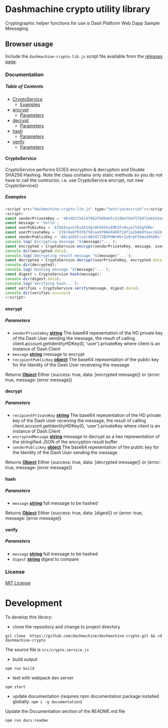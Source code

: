 # Dashmachine crypto utility library

Cryptographic helper functions for use is Dash Platform Web Dapp Sample Messaging.

## Browser usage

Include the `dashmachine-crypto-lib.js` script file available from the [releases page](https://github.com/dashmachine/dashmachine-crypto/releases).

### Documentation

<!-- Generated by documentation.js. Update this documentation by updating the source code. -->

##### Table of Contents

-   [CryptoService](#cryptoservice)
    -   [Examples](#examples)
-   [encrypt](#encrypt)
    -   [Parameters](#parameters)
-   [decrypt](#decrypt)
    -   [Parameters](#parameters-1)
-   [hash](#hash)
    -   [Parameters](#parameters-2)
-   [verify](#verify)
    -   [Parameters](#parameters-3)

#### CryptoService

CryptoService performs ECIES encryption & decryption and Double SHA256 Hashing. Note the class contains only static methods so you do not have to call the contructor, i.e. use CryptoService.encrypt, not new CryptoService()

##### Examples

```javascript
<script src="dashmachine-crypto-lib.js" type="text/javascript"></script>
<script>
const vendorPrivateKey = '40148175614f062fb0b4e5c519be7b6f57b872ebb55ea719376322fd12547bff'
const message = 'hello';
const userPubicKey = 'A7GGInyvn7ExXkSVg+OFhbhVjEMhIFv0oyeJl03gFDRo'
const userPrivateKey = '219c8a8f9376750cee9f06e0409718f2a1b88df4acc61bf9ed9cf252c8602768'
const vendorPublicKey = 'A0/qSE6tis4l6BtQlTXB2PHW+WV+Iy0rpF5hAvX8hDRz'
console.log(`Encrypting message "${message}"...`);
const encrypted = CryptoService.encrypt(vendorPrivateKey, message, userPubicKey);
console.dir(encrypted.data);
console.log(`Decrypting result message "${message}"...`);
const decrypted = CryptoService.decrypt(userPrivateKey, encrypted.data, vendorPublicKey);
console.dir(decrypted);
console.log(`Hashing message "${message}"...`);
const digest = CryptoService.hash(message);
console.dir(digest.data);
console.log(`Verifying hash...`);
const verifies = CryptoService.verify(message, digest.data);
console.dir(verifies.success)
</script>
```

#### encrypt

##### Parameters

-   `senderPrivateKey` **[string](https://developer.mozilla.org/docs/Web/JavaScript/Reference/Global_Objects/String)** The base64 repesentation of the HD private key of the Dash User sending the message, the result of calling client.account.getIdentityHDKey(0, 'user').privateKey where client is an instance of Dash.Client
-   `message` **[string](https://developer.mozilla.org/docs/Web/JavaScript/Reference/Global_Objects/String)** message to encrypt
-   `recipientPublicKey` **[object](https://developer.mozilla.org/docs/Web/JavaScript/Reference/Global_Objects/Object)** The base64 repesentation of the public key for the Identity of the Dash User receiveing the message

Returns **[Object](https://developer.mozilla.org/docs/Web/JavaScript/Reference/Global_Objects/Object)** Either {success: true, data: [encrypted message]} or {error: true, message: [error message]}

#### decrypt

##### Parameters

-   `recipientPrivateKey` **[string](https://developer.mozilla.org/docs/Web/JavaScript/Reference/Global_Objects/String)** The base64 repesentation of the HD private key of the Dash User receiving the message, the result of calling client.account.getIdentityHDKey(0, 'user').privateKey where client is an instance of Dash.Client
-   `encryptedMessage` **[string](https://developer.mozilla.org/docs/Web/JavaScript/Reference/Global_Objects/String)** message to decrypt as a hex representation of the stringified JSON of the encryption result buffer
-   `senderPublicKey` **[object](https://developer.mozilla.org/docs/Web/JavaScript/Reference/Global_Objects/Object)** The base64 repesentation of the public key for the Identity of the Dash User sending the message

Returns **[Object](https://developer.mozilla.org/docs/Web/JavaScript/Reference/Global_Objects/Object)** Either {success: true, data: [decrypted message]} or {error: true, message: [error message]}

#### hash

##### Parameters

-   `message` **[string](https://developer.mozilla.org/docs/Web/JavaScript/Reference/Global_Objects/String)** full message to be hashed

Returns **[Object](https://developer.mozilla.org/docs/Web/JavaScript/Reference/Global_Objects/Object)** Either {success: true, data: [digest]} or {error: true, message: [error message]}

#### verify

##### Parameters

-   `message` **[string](https://developer.mozilla.org/docs/Web/JavaScript/Reference/Global_Objects/String)** full message to be hashed
-   `digest` **[string](https://developer.mozilla.org/docs/Web/JavaScript/Reference/Global_Objects/String)** digest to compare

### License

[MIT License](LICENSE)

# Development

To develop this library:

-   clone the repository and change to project directory 
```
git clone  https://github.com/dashmachine/dashmachine-crypto.git && cd dashmachine-crypto
```

The source file is `src/crypto.service.js`

-   build output
```
npm run build
```

-   test with webpack dev server
```
npm start
```

-   update documentation (requires npm documentation package installed globally:  `npm i -g documentation`)

Update the Documentation section of the README.md file  
```
npm run docs:readme
```